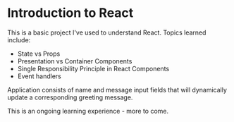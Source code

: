 # Introduction to React
This is a basic project I've used to understand React. Topics learned include:
 - State vs Props
 - Presentation vs Container Components
 - Single Responsibility Principle in React Components
 - Event handlers

Application consists of name and message input fields that will dynamically update a corresponding greeting message.

This is an ongoing learning experience - more to come.
